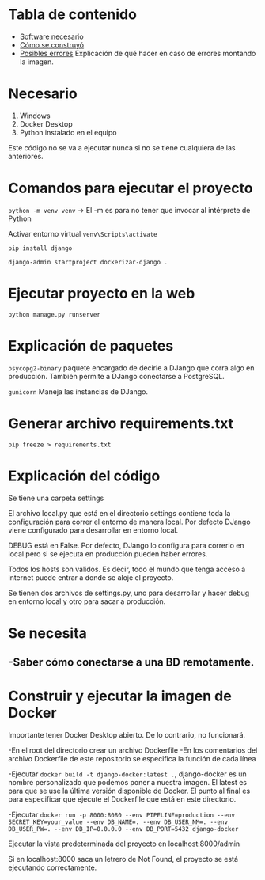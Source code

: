 # Tabla de contenido
- [Software necesario](#Necesario)  
- [Cómo se construyó](#Construcción) 
- [Posibles errores](#introducción) Explicación de qué hacer en caso de errores montando la imagen.

# Necesario
1. Windows  
2. Docker Desktop  
3. Python instalado en el equipo  

Este código no se va a ejecutar nunca si no se tiene cualquiera de las anteriores.

# Comandos para ejecutar el proyecto
``python -m venv venv`` -> El -m es para no tener que invocar al intérprete de Python

Activar entorno virtual
``venv\Scripts\activate``

``pip install django``

``django-admin startproject dockerizar-django .``

# Ejecutar proyecto en la web
``python manage.py runserver``

# Explicación de paquetes
``psycopg2-binary`` paquete encargado de decirle a DJango que corra algo en producción. También permite a DJango conectarse a PostgreSQL.

``gunicorn`` Maneja las instancias de DJango.

# Generar archivo requirements.txt
``pip freeze > requirements.txt``

# Explicación del código
Se tiene una carpeta settings

El archivo local.py que está en el directorio settings contiene toda la configuración para correr el entorno de manera local. Por defecto DJango viene configurado para desarrollar en entorno local.

DEBUG está en False. Por defecto, DJango lo configura para correrlo en local pero si se ejecuta en producción pueden haber errores.

Todos los hosts son validos. Es decir, todo el mundo que tenga acceso a internet puede entrar a donde se aloje el proyecto.

Se tienen dos archivos de settings.py, uno para desarrollar y hacer debug en entorno local y otro para sacar a producción.

# Se necesita
-Saber cómo conectarse a una BD remotamente.
-

# Construir y ejecutar la imagen de Docker

Importante tener Docker Desktop abierto. De lo contrario, no funcionará.

-En el root del directorio crear un archivo Dockerfile
-En los comentarios del archivo Dockerfile de este repositorio se especifica la función de cada línea

-Ejecutar ``docker build -t django-docker:latest .``, django-docker es un nombre personalizado que podemos poner a nuestra imagen. El latest es para que se use la última versión disponible de Docker. El punto al final es para especificar que ejecute el Dockerfile que está en este directorio.

-Ejecutar ``docker run -p 8000:8080 --env PIPELINE=production --env SECRET_KEY=your_value --env DB_NAME=. --env DB_USER_NM=. --env DB_USER_PW=. --env DB_IP=0.0.0.0 --env DB_PORT=5432 django-docker``

Ejecutar la vista predeterminada del proyecto en localhost:8000/admin

Si en localhost:8000 saca un letrero de Not Found, el proyecto se está ejecutando correctamente.